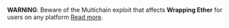 **WARNING**: Beware of the Multichain exploit that affects **Wrapping Ether** for users on any platform [Read more](https://cointelegraph.com/news/multichain-asks-users-to-revoke-approvals-amid-critical-vulnerability).
